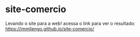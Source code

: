 # site-comercio
Levando o site para a web!
acessa o link para ver o resultado:
https://immilengo.github.io/site-comercio/
